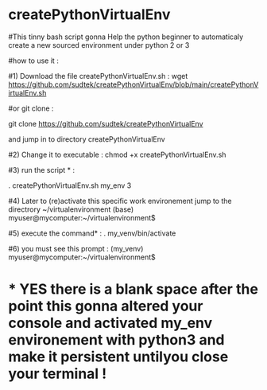 # createPythonVirtualEnv
#This tinny bash script gonna Help the python beginner to automaticaly create a new sourced environment under python 2 or 3

#how to use it :

#1) Download the file createPythonVirtualEnv.sh  :
wget https://github.com/sudtek/createPythonVirtualEnv/blob/main/createPythonVirtualEnv.sh

#or git clone :

git clone https://github.com/sudtek/createPythonVirtualEnv

and jump in to directory createPythonVirtualEnv 

#2) Change it to executable :
chmod +x createPythonVirtualEnv.sh

#3) run the script * :

. createPythonVirtualEnv.sh my_env 3

#4) Later to (re)activate this specific work environement jump to the directrory ~/virtualenvironment 
(base) myuser@mycomputer:~/virtualenvironment$

#5) execute the command* :
. my_venv/bin/activate

#6) you must see this prompt :
(my_venv) myuser@mycomputer:~/virtualenvironment$


# * YES there is a blank space after the point this gonna altered your console and activated my_env environement with python3 and make it persistent untilyou close your terminal !
